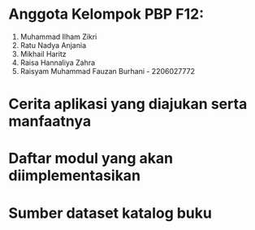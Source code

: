 # Anggota Kelompok PBP F12:

1. Muhammad Ilham Zikri
2. Ratu Nadya Anjania
3. Mikhail Haritz
4. Raisa Hannaliya Zahra
5. Raisyam Muhammad Fauzan Burhani - 2206027772

# Cerita aplikasi yang diajukan serta manfaatnya

# Daftar modul yang akan diimplementasikan

# Sumber dataset katalog buku
